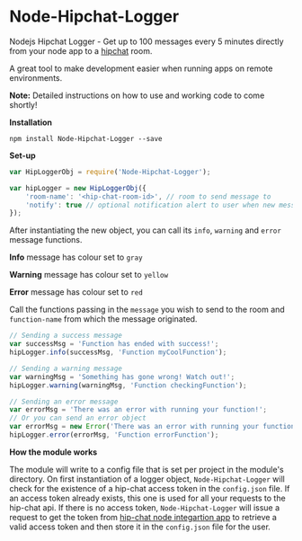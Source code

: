 <!--
  Title: Node-Hipchat-Logger
  Description: A nodejs app that lets you log directly from your node app to a hipchat room.
  Author: hyprstack
  -->

# Node-Hipchat-Logger
Nodejs Hipchat Logger - Get up to 100 messages every 5 minutes directly from your node app to a [hipchat](https://hipchat.com/) room.

A great tool to make development easier when running apps on remote environments.

__Note:__ Detailed instructions on how to use and working code to come shortly!

__Installation__

`npm install Node-Hipchat-Logger --save`

__Set-up__


```javascript
var HipLoggerObj = require('Node-Hipchat-Logger');

var hipLogger = new HipLoggerObj({
    'room-name': '<hip-chat-room-id>', // room to send message to
    'notify': true // optional notification alert to user when new message is sent to room - defaults is set to false
});    
```


After instantiating the new object, you can call its `info`, `warning` and `error` message functions.

__Info__  message has colour set to `gray`

__Warning__ message has colour set to `yellow`

__Error__ message has colour set to `red`

Call the functions passing in the `message` you wish to send to the room and `function-name` from which the message originated.


```javascript
// Sending a success message
var successMsg = 'Function has ended with success!';
hipLogger.info(successMsg, 'Function myCoolFunction');

// Sending a warning message
var warningMsg = 'Something has gone wrong! Watch out!';
hipLogger.warning(warningMsg, 'Function checkingFunction');

// Sending an error message
var errorMsg = 'There was an error with running your function!';
// Or you can send an error object
var errorMsg = new Error('There was an error with running your function!');
hipLogger.error(errorMsg, 'Function errorFunction');
```


__How the module works__

The module will write to a config file that is set per project in the module's directory. On first instantiation of a logger object,
`Node-Hipchat-Logger` will check for the existence of a hip-chat access token in the `config.json` file. If an access token already exists,
this one is used for all your requests to the hip-chat api. If there is no access token, `Node-Hipchat-Logger` will issue a request to
get the token from [hip-chat node integartion app](https://github.com/hyprstack/hipchat-integration-token-provider) 
to retrieve a valid access token and then store it in the `config.json` file for the user.

